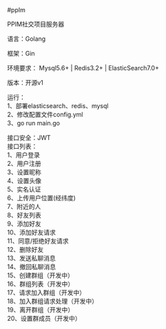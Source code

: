 #ppIm

PPIM社交项目服务器

语言：Golang

框架：Gin

环境要求：
Mysql5.6+ |
Redis3.2+ |
ElasticSearch7.0+

版本：开源v1

运行：<br>
1、部署elasticsearch、redis、mysql<br>
2、修改配置文件config.yml<br>
3、go run main.go

接口安全：JWT<br>
接口列表：<br>
1、用户登录<br>
2、用户注册<br>
3、设置昵称<br>
4、设置头像<br>
5、实名认证<br>
6、上传用户位置(经纬度)<br>
7、附近的人<br>
8、好友列表<br>
9、添加好友<br>
10、添加好友请求<br>
11、同意/拒绝好友请求<br>
12、删除好友<br>
13、发送私聊消息<br>
14、撤回私聊消息<br>
15、创建群组（开发中）<br>
16、群组列表（开发中）<br>
17、请求加入群组（开发中）<br>
18、加入群组请求处理（开发中）<br>
19、离开群组（开发中）<br>
20、设置群成员（开发中）




